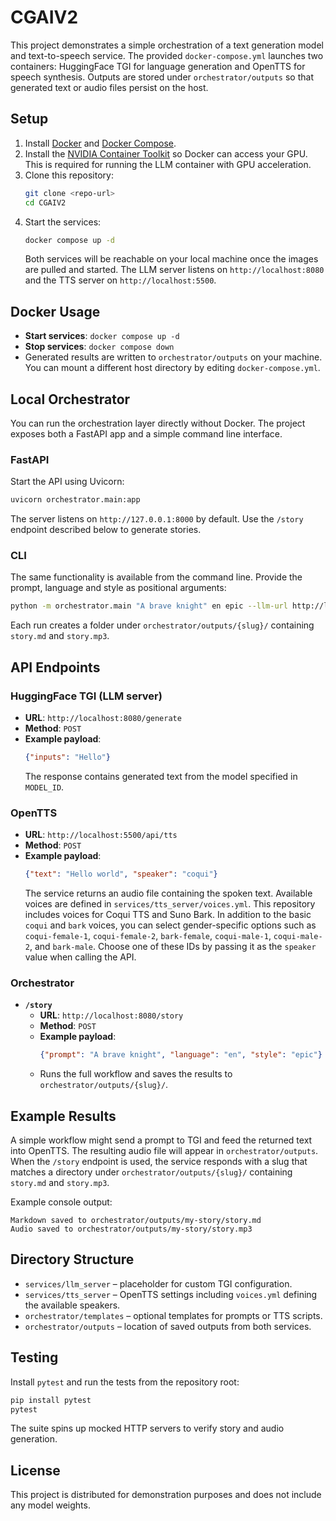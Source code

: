 # CGAIV2

This project demonstrates a simple orchestration of a text generation model and text-to-speech service. The provided `docker-compose.yml` launches two containers: HuggingFace TGI for language generation and OpenTTS for speech synthesis. Outputs are stored under `orchestrator/outputs` so that generated text or audio files persist on the host.

## Setup
1. Install [Docker](https://docs.docker.com/get-docker/) and [Docker Compose](https://docs.docker.com/compose/).
2. Install the [NVIDIA Container Toolkit](https://docs.nvidia.com/datacenter/cloud-native/container-toolkit/install-guide.html) so Docker can access your GPU.
   This is required for running the LLM container with GPU acceleration.
3. Clone this repository:
   ```bash
   git clone <repo-url>
   cd CGAIV2
   ```
4. Start the services:
   ```bash
   docker compose up -d
   ```
   Both services will be reachable on your local machine once the images are pulled and started.
   The LLM server listens on `http://localhost:8080` and the TTS server on `http://localhost:5500`.

## Docker Usage
- **Start services**: `docker compose up -d`
- **Stop services**: `docker compose down`
- Generated results are written to `orchestrator/outputs` on your machine. You can mount a different host directory by editing `docker-compose.yml`.

## Local Orchestrator
You can run the orchestration layer directly without Docker. The project
exposes both a FastAPI app and a simple command line interface.

### FastAPI
Start the API using Uvicorn:

```bash
uvicorn orchestrator.main:app
```

The server listens on `http://127.0.0.1:8000` by default. Use the `/story`
endpoint described below to generate stories.

### CLI
The same functionality is available from the command line. Provide the prompt,
language and style as positional arguments:

```bash
python -m orchestrator.main "A brave knight" en epic --llm-url http://localhost:8080 --tts-url http://localhost:5500
```

Each run creates a folder under `orchestrator/outputs/{slug}/` containing
`story.md` and `story.mp3`.

## API Endpoints
### HuggingFace TGI (LLM server)
- **URL**: `http://localhost:8080/generate`
- **Method**: `POST`
- **Example payload**:
  ```json
  {"inputs": "Hello"}
  ```
  The response contains generated text from the model specified in `MODEL_ID`.

### OpenTTS
- **URL**: `http://localhost:5500/api/tts`
- **Method**: `POST`
- **Example payload**:
  ```json
  {"text": "Hello world", "speaker": "coqui"}
  ```
  The service returns an audio file containing the spoken text.
  Available voices are defined in `services/tts_server/voices.yml`. This
  repository includes voices for Coqui TTS and Suno Bark. In addition to the
  basic `coqui` and `bark` voices, you can select gender-specific options such
  as `coqui-female-1`, `coqui-female-2`, `bark-female`, `coqui-male-1`,
  `coqui-male-2`, and `bark-male`. Choose one of these IDs by passing it as the
  `speaker` value when calling the API.

### Orchestrator
- **`/story`**
  - **URL**: `http://localhost:8080/story`
  - **Method**: `POST`
  - **Example payload**:
    ```json
    {"prompt": "A brave knight", "language": "en", "style": "epic"}
    ```
  - Runs the full workflow and saves the results to `orchestrator/outputs/{slug}/`.

## Example Results
A simple workflow might send a prompt to TGI and feed the returned text into OpenTTS. The resulting audio file will appear in `orchestrator/outputs`.
When the `/story` endpoint is used, the service responds with a slug that matches a directory under `orchestrator/outputs/{slug}/` containing `story.md` and `story.mp3`.

Example console output:

```
Markdown saved to orchestrator/outputs/my-story/story.md
Audio saved to orchestrator/outputs/my-story/story.mp3
```

## Directory Structure
- `services/llm_server` – placeholder for custom TGI configuration.
- `services/tts_server` – OpenTTS settings including `voices.yml` defining the
  available speakers.
- `orchestrator/templates` – optional templates for prompts or TTS scripts.
- `orchestrator/outputs` – location of saved outputs from both services.

## Testing
Install `pytest` and run the tests from the repository root:

```bash
pip install pytest
pytest
```

The suite spins up mocked HTTP servers to verify story and audio generation.

## License
This project is distributed for demonstration purposes and does not include any model weights.
